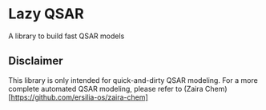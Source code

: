 # Lazy QSAR
A library to build fast QSAR models

## Disclaimer

This library is only intended for quick-and-dirty QSAR modeling.
For a more complete automated QSAR modeling, please refer to (Zaira Chem)[https://github.com/ersilia-os/zaira-chem]

